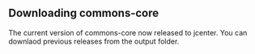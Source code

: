 Downloading commons-core
----------------
The current version of commons-core now released to jcenter.
You can downlaod previous releases from the output folder.
